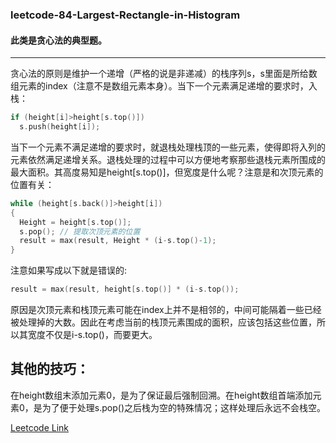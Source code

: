 ### leetcode-84-Largest-Rectangle-in-Histogram

#### 此类是贪心法的典型题。
----------
贪心法的原则是维护一个递增（严格的说是非递减）的栈序列s，s里面是所给数组元素的index（注意不是数组元素本身）。当下一个元素满足递增的要求时，入栈：
```c
if (height[i]>height[s.top()]) 
  s.push(height[i]);  
```
当下一个元素不满足递增的要求时，就退栈处理栈顶的一些元素，使得即将入列的元素依然满足递增关系。退栈处理的过程中可以方便地考察那些退栈元素所围成的最大面积。其高度易知是height[s.top()]，但宽度是什么呢？注意是和次顶元素的位置有关：  
```cpp
while (height[s.back()]>height[i])
{
  Height = height[s.top()];  
  s.pop(); // 提取次顶元素的位置  
  result = max(result, Height * (i-s.top()-1);  
}
```
注意如果写成以下就是错误的:  
```c
result = max(result, height[s.top()] * (i-s.top());  
```


原因是次顶元素和栈顶元素可能在index上并不是相邻的，中间可能隔着一些已经被处理掉的大数。因此在考虑当前的栈顶元素围成的面积，应该包括这些位置，所以其宽度不仅是i-s.top()，而要更大。  

其他的技巧：  
----------
在height数组末添加元素0，是为了保证最后强制回溯。在height数组首端添加元素0，是为了便于处理s.pop()之后栈为空的特殊情况；这样处理后永远不会栈空。


[Leetcode Link](https://leetcode.com/problems/largest-rectangle-in-histogram)